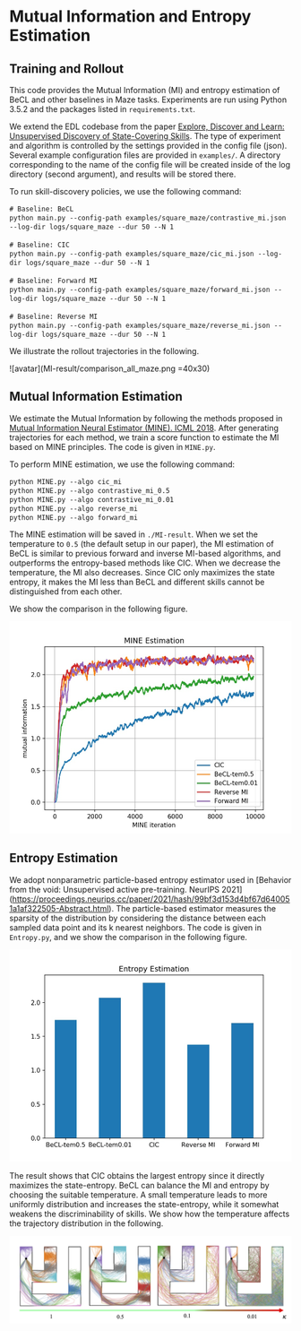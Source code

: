 # Mutual Information and Entropy Estimation

## Training and Rollout

This code provides the Mutual Information (MI) and entropy estimation of BeCL and other baselines in Maze tasks. Experiments are run using Python 3.5.2 and the packages listed in `requirements.txt`.

We extend the EDL codebase from the paper [Explore, Discover and Learn: Unsupervised Discovery of State-Covering Skills](https://arxiv.org/abs/2002.03647). The type of experiment and algorithm is controlled by the settings provided in the config file (json).
Several example configuration files are provided in `examples/`. A directory corresponding to the name of the config file will be created inside of the log directory (second argument), and results will be stored there.

To run skill-discovery policies, we use the following command:

```
# Baseline: BeCL
python main.py --config-path examples/square_maze/contrastive_mi.json --log-dir logs/square_maze --dur 50 --N 1

# Baseline: CIC
python main.py --config-path examples/square_maze/cic_mi.json --log-dir logs/square_maze --dur 50 --N 1

# Baseline: Forward MI
python main.py --config-path examples/square_maze/forward_mi.json --log-dir logs/square_maze --dur 50 --N 1 

# Baseline: Reverse MI
python main.py --config-path examples/square_maze/reverse_mi.json --log-dir logs/square_maze --dur 50 --N 1 
```

We illustrate the rollout trajectories in the following.

![avatar](MI-result/comparison_all_maze.png =40x30)


## Mutual Information Estimation

We estimate the Mutual Information by following the methods proposed in [Mutual Information Neural Estimator (MINE). ICML 2018](http://proceedings.mlr.press/v80/belghazi18a/belghazi18a.pdf). After generating trajectories for each method, we train a score function to estimate the MI based on MINE principles. The code is given in `MINE.py`. 

To perform MINE estimation, we use the following command:

```
python MINE.py --algo cic_mi 
python MINE.py --algo contrastive_mi_0.5 
python MINE.py --algo contrastive_mi_0.01 
python MINE.py --algo reverse_mi
python MINE.py --algo forward_mi
```

The MINE estimation will be saved in `./MI-result`. When we set the temperature to `0.5` (the default setup in our paper), the MI estimation of BeCL is similar to previous forward and inverse MI-based algorithms, and outperforms the entropy-based methods like CIC. When we decrease the temperature, the MI also decreases. Since CIC only maximizes the state entropy, it makes the MI less than BeCL and different skills cannot be distinguished from each other. 

We show the comparison in the following figure. 

![avatar](MI-result/MI-compare.jpg)


## Entropy Estimation

We adopt nonparametric particle-based entropy estimator used in [Behavior from the void: Unsupervised active pre-training. NeurIPS 2021] (https://proceedings.neurips.cc/paper/2021/hash/99bf3d153d4bf67d640051a1af322505-Abstract.html). The particle-based estimator measures the sparsity of the distribution by considering the distance between each sampled data point and its k nearest neighbors. The code is given in `Entropy.py`, and we show the comparison in the following figure. 

![avatar](MI-result/Entropy-compare.jpg)

The result shows that CIC obtains the largest entropy since it directly maximizes the state-entropy. BeCL can balance the MI and entropy by choosing the suitable temperature. A small temperature leads to more uniformly distribution and increases the state-entropy, while it somewhat weakens the discriminability of skills. We show how the temperature affects the trajectory distribution in the following. 

![avatar](MI-result/ablation_temp_maze.png)
